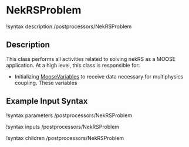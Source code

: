 # NekRSProblem

!syntax description /postprocessors/NekRSProblem

## Description

This class performs all activities related to solving nekRS as a MOOSE application. At a high
level, this class is responsible for:

- Initializing [MooseVariables](https://mooseframework.inl.gov/source/variables/MooseVariable.html)
  to receive data necessary for multiphysics coupling. These variables 


## Example Input Syntax

!syntax parameters /postprocessors/NekRSProblem

!syntax inputs /postprocessors/NekRSProblem

!syntax children /postprocessors/NekRSProblem
